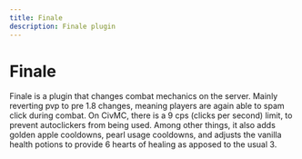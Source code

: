 ```yaml
---
title: Finale
description: Finale plugin
---
```


# Finale
Finale is a plugin that changes combat mechanics on the server. Mainly reverting pvp to pre 1.8 changes, meaning players are again able to spam click during combat. On CivMC, there is a 9 cps (clicks per second) limit, to prevent autoclickers from being used. Among other things, it also adds golden apple cooldowns, pearl usage cooldowns, and adjusts the vanilla health potions to provide 6 hearts of healing as apposed to the usual 3.
